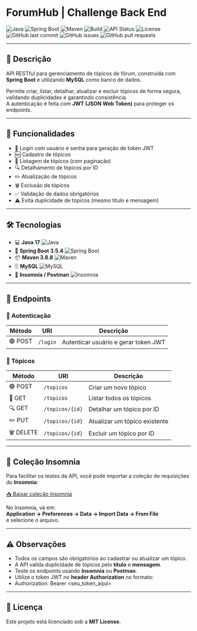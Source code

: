 # ForumHub | Challenge Back End

![Java](https://img.shields.io/badge/Java-17-blue)
![Spring Boot](https://img.shields.io/badge/Spring%20Boot-3.5.4-green)
![Maven](https://img.shields.io/badge/Maven-3.8.8-orange)
![Build](https://img.shields.io/badge/Build-Passing-brightgreen)
![API Status](https://img.shields.io/badge/API-Online-brightgreen)
![License](https://img.shields.io/badge/License-MIT-lightgrey)
![GitHub last commit](https://img.shields.io/github/last-commit/wandersonjafe/forum-hub)
![GitHub issues](https://img.shields.io/github/issues/wandersonjafe/forum-hub)
![GitHub pull requests](https://img.shields.io/github/issues-pr/wandersonjafe/forum-hub)

---

## 🌟 Descrição

API RESTful para gerenciamento de tópicos de fórum, construída com **Spring Boot** e utilizando **MySQL** como banco de dados.  

Permite criar, listar, detalhar, atualizar e excluir tópicos de forma segura, validando duplicidades e garantindo consistência.  
A autenticação é feita com **JWT (JSON Web Token)** para proteger os endpoints.

---

## 🚀 Funcionalidades

- 🔐 Login com usuário e senha para geração de token JWT
- 🆕 Cadastro de tópicos
- 📄 Listagem de tópicos (com paginação)
- 🔍 Detalhamento de tópicos por ID
- ✏️ Atualização de tópicos
- 🗑️ Exclusão de tópicos
- ✅ Validação de dados obrigatórios
- ⚠️ Evita duplicidade de tópicos (mesmo título e mensagem)

---

## 🛠 Tecnologias

- 💻 **Java 17** ![Java](https://img.shields.io/badge/Java-17-blue)
- 🌱 **Spring Boot 3.5.4** ![Spring Boot](https://img.shields.io/badge/Spring%20Boot-3.5.4-green)
- 📦 **Maven 3.8.8** ![Maven](https://img.shields.io/badge/Maven-3.8.8-orange)
- 🗄️ **MySQL** ![MySQL](https://img.shields.io/badge/MySQL-8.0-blue)
- 🧪 **Insomnia / Postman** ![Insomnia](https://img.shields.io/badge/Insomnia-2023-purple)

---

## 🔗 Endpoints

### 🔐 Autenticação
| Método | URI | Descrição |
|--------|-----|-----------|
| 🟢 POST | `/login` | Autenticar usuário e gerar token JWT |

### 📌 Tópicos
| Método | URI | Descrição |
|--------|-----|-----------|
| 🟢 POST   | `/topicos` | Criar um novo tópico |
| 📄 GET    | `/topicos` | Listar todos os tópicos |
| 🔍 GET    | `/topicos/{id}` | Detalhar um tópico por ID |
| ✏️ PUT   | `/topicos/{id}` | Atualizar um tópico existente |
| 🗑️ DELETE | `/topicos/{id}` | Excluir um tópico por ID |

---

## 📂 Coleção Insomnia

Para facilitar os testes da API, você pode importar a coleção de requisições do **Insomnia**:

[📥 Baixar coleção Insomnia](./forumhub-insomnia.yml)

No Insomnia, vá em:  
**Application → Preferences → Data → Import Data → From File**  
e selecione o arquivo.

---
## ⚠️ Observações

- Todos os campos são obrigatórios ao cadastrar ou atualizar um tópico.
- A API valida duplicidade de tópicos pelo **título** e **mensagem**.
- Teste os endpoints usando **Insomnia** ou **Postman**.
- Utilize o token JWT no **header Authorization** no formato:
- Authorization: Bearer <seu_token_aqui>

  
---

## 📝 Licença

Este projeto está licenciado sob a **MIT License**.
